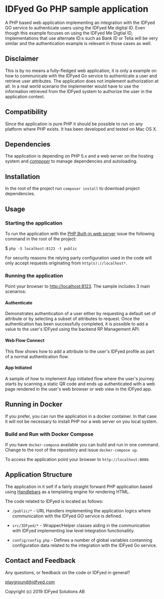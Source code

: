 # IDFyed Go PHP sample application

A PHP based web application implementing an integration with the
IDFyed GO service to authenticate users using the IDFyed Me digital
ID. Even though this example focuses on using the
IDFyed Me Digtial ID, implementations that use alternate ID:s such as
Bank ID or Telia will be very similar and the authentication example is relevant in
those cases as well.

## Disclaimer

This is by no means a fully-fledged web application, it is only a
example on how to communicate with the IDFyed Go service to
authenticate a user and retrieve user attributes. The application does
not implement authorization at all. In a real world scenario the
implementer would have to use the information retrieved from the IDFyed
system to authorize the user in the application context.

## Compatibility
Since the application is pure PHP it should be possible to run on any platform where PHP exists. It has been developed
and tested on Mac OS X.

## Dependencies
The application is depending on PHP 5.x and a web server on the hosting system and [*composer*](http://getcomposer.org)
to manage dependencies and autoloading.  

## Installation

In the root of the project run `composer install` to download project dependencies.

## Usage

### Starting the application

To run the application with the [PHP Built-in web server](http://php.net/manual/en/features.commandline.webserver.php)
issue the following command in the root of the project:

$ `php -S localhost:8123 -t public`

For security reasons the relying party configuration used in the code will only accept requests
originating from `http(s)://localhost*`.

### Running the application
Point your browser to [http://localhost:8123](). The sample includes
3 main scenarios:

#### Authenticate

Demonstrates authentication of a user either by requesting a default
set of attribute or by selecting a subset of attributes to request.
Once the authentication has been successfully completed, it is possible
to add a value to the user's IDFyed using the backend RP Management API.

#### Web Flow Connect

This flow shows how to add a attribute to the user's IDFyed profile as
part of a normal authentication flow.

#### App Initiated

A sample of how to implement App initiated flow where the user's journey
starts by scanning a static QR code and ends up authenticated with a
web page rendered in the user's web browser or web view in the IDFyed
app.

## Running in Docker

If you prefer, you can run the application in a docker container. In that case it will not be necessary to install PHP
nor a web server on you local system.

### Build and Run with Docker Compose

If you have `docker-compose` available you can build and run in one command. Change to the root of the repository and
issue `docker-compose up`.

To access the application point your browser to `http://localhost:8080`.

## Application Structure

The application in it self if a fairly straight forward PHP application based using [Handlebars](http://handlebarsjs.com/)
as a templating engine for rendering HTML.

The code related to IDFyed is located as follows:

* `/public/*` - URL Handlers implementing the application logics where communication with the IDFyed GO service is
defined.

* `src/IDFyed/*` - Wrapper/Helper classes aiding in the communication with IDFyed implementing low level integration
functionallity.


* `config/config.php` - Defines a number of global variables contanning configuration data related to the integration
with the IDFyed Go service.

## Contact and Feedback

Any questions, or feedback on the code or IDFyed in general?

playground@idfyed.com

Copyright (c) 2019 IDFyed Solutions AB
